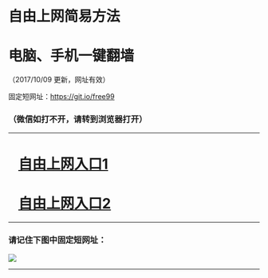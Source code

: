 ﻿# 自由上网简易方法

# 电脑、手机一键翻墙

（2017/10/09 更新，网址有效）

固定短网址：https://git.io/free99

### （微信如打不开，请转到浏览器打开）


***





# &nbsp;&nbsp; <a href="http://ft1417517779.fwq-tz-1001.info/fwqtz01.html?t=100900113706 " target="_blank">自由上网入口1</a>
# &nbsp;&nbsp; <a href="http://ft667618192.fwq-tz-1002.info/fwqtz02.html?t=100900130383 " target="_blank">自由上网入口2</a>
***

### 请记住下图中固定短网址：

<img src="https://s3-us-west-2.amazonaws.com/fwq-1001/yjfq-20170905okok.png" /> 


***

